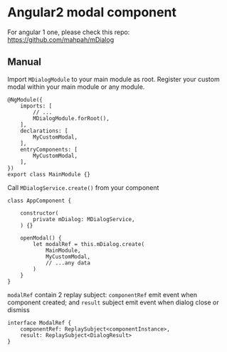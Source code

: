 # Angular2 modal component

For angular 1 one, please check this repo: https://github.com/mahpah/mDialog

## Manual

Import `MDialogModule` to your main module as root. Register your custom modal within your main module or any module.

```
@NgModule({
	imports: [
		// ...
		MDialogModule.forRoot(),
	],
	declarations: [
		MyCustomModal,
	],
	entryComponents: [
		MyCustomModal,
	],
})
export class MainModule {}
```

Call `MDialogService.create()` from your component

```
class AppComponent {

	constructor(
		private mDialog: MDialogService,
	) {}

	openModal() {
		let modalRef = this.mDialog.create(
			MainModule,
			MyCustomModal,
			// ...any data
		)
	}
}
```

`modalRef` contain 2 replay subject: `componentRef` emit event when component created; and `result` subject emit event when dialog close or dismiss

```
interface ModalRef {
	componentRef: ReplaySubject<componentInstance>,
	result: ReplaySubject<DialogResult>
}
```
